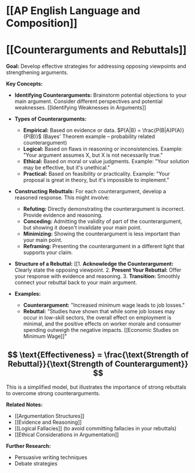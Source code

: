 # [[AP English Language and Composition]]
# [[Counterarguments and Rebuttals]]

**Goal:**  Develop effective strategies for addressing opposing viewpoints and strengthening arguments.

**Key Concepts:**

* **Identifying Counterarguments:**  Brainstorm potential objections to your main argument.  Consider different perspectives and potential weaknesses. [[Identifying Weaknesses in Arguments]]

* **Types of Counterarguments:**
    * **Empirical:** Based on evidence or data.  $P(A|B) = \frac{P(B|A)P(A)}{P(B)}$ (Bayes' Theorem example – probability related counterargument)
    * **Logical:** Based on flaws in reasoning or inconsistencies.  Example:  "Your argument assumes X, but X is not necessarily true."
    * **Ethical:** Based on moral or value judgments. Example: "Your solution may be effective, but it's unethical."
    * **Practical:** Based on feasibility or practicality. Example: "Your proposal is great in theory, but it's impossible to implement."

* **Constructing Rebuttals:**  For each counterargument, develop a reasoned response. This might involve:
    * **Refuting:** Directly demonstrating the counterargument is incorrect.  Provide evidence and reasoning.
    * **Conceding:** Admitting the validity of part of the counterargument, but showing it doesn't invalidate your main point.
    * **Minimizing:** Showing the counterargument is less important than your main point.
    * **Reframing:** Presenting the counterargument in a different light that supports your claim.


* **Structure of a Rebuttal:**
    [[1. **Acknowledge the Counterargument:**  Clearly state the opposing viewpoint.
    2. **Present Your Rebuttal:**  Offer your response with evidence and reasoning.
    3. **Transition:**  Smoothly connect your rebuttal back to your main argument.


* **Examples:**

    * **Counterargument:**  "Increased minimum wage leads to job losses."
    * **Rebuttal:**  "Studies have shown that while some job losses may occur in low-skill sectors, the overall effect on employment is minimal, and the positive effects on worker morale and consumer spending outweigh the negative impacts.  [[Economic Studies on Minimum Wage]]"


## $$ \text{Effectiveness} = \frac{\text{Strength of Rebuttal}}{\text{Strength of Counterargument}} $$

This is a simplified model, but illustrates the importance of strong rebuttals to overcome strong counterarguments.


**Related Notes:**

* [[Argumentation Structures]]
* [[Evidence and Reasoning]]
* [[Logical Fallacies]]  (to avoid committing fallacies in your rebuttals)
* [[Ethical Considerations in Argumentation]]

**Further Research:**

* Persuasive writing techniques
* Debate strategies


